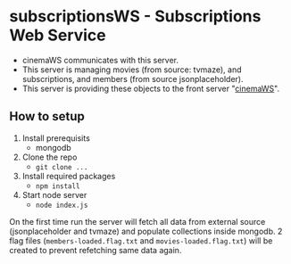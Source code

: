# subscriptionsWS - Subscriptions Web Service

- cinemaWS communicates with this server.
- This server is managing movies (from source: tvmaze), and subscriptions, and members (from source jsonplaceholder).
- This server is providing these objects to the front server "[cinemaWS](../cinemaWS/README.md)".

## How to setup

1. Install prerequisits
   - mongodb
2. Clone the repo
   - `git clone ...`
3. Install required packages
   - `npm install`
4. Start node server
   - `node index.js`

On the first time run the server will fetch all data from external source (jsonplaceholder and tvmaze) and populate collections inside mongodb. 2 flag files (`members-loaded.flag.txt` and `movies-loaded.flag.txt`) will be created to prevent refetching same data again.
